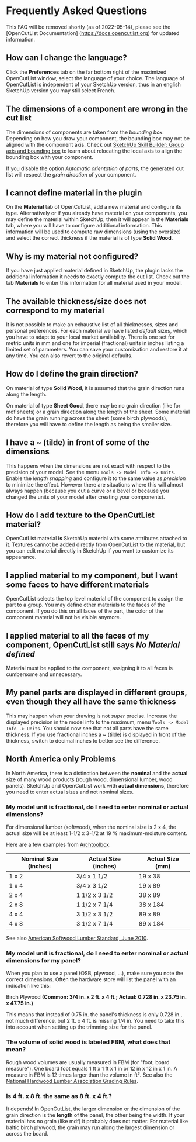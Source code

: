 # Frequently Asked Questions

This FAQ will be removed shortly (as of 2022-05-14), please see the [OpenCutList Documentation] (https://docs.opencutlist.org) for updated information.

## How can I change the language?

Click the **Preferences** tab on the far bottom right of the maximized OpenCutList window, select the language of your choice. The language of OpenCutList is independent of your SketchUp version, thus in an english SketchUp version you may still select French.

## The dimensions of a component are wrong in the cut list

The dimensions of components are taken from the *bounding box*. Depending on how you draw your component, the bounding box may not be aligned with the component axis. Check out [SketchUp Skill Builder: Group axis and bounding box](https://www.youtube.com/watch?v=2UnzHwAt7mc) to learn about relocating the local axis to align the bounding box with your component.

If you disable the option *Automatic orientation of parts*, the generated cut list will respect the *grain direction* of your component.

## I cannot define material in the plugin

On the **Material** tab of OpenCutList, add a new material and configure its type. Alternatively or if you already have material on your components, you may define the material within SketchUp, then it will appear in the **Materials** tab, where you will have to configure additional information. This information will be used to compute raw dimensions (using the oversize) and select the correct thickness if the material is of type **Solid Wood**.

## Why is my material not configured?

If you have just applied material defined in SketchUp, the plugin lacks the additional information it needs to exactly compute the cut list. Check out the tab **Materials** to enter this information for all material used in your model.

## The available thickness/size does not correspond to my material

It is not possible to make an exhaustive list of all thicknesses, sizes and personal preferences. For each material we have listed *default* sizes, which you have to adapt to your local market availability. There is one set for metric units in mm and one for imperial (fractional) units in inches listing a limited set of parameters. You can save your customization and restore it at any time. You can also revert to the original defaults.

## How do I define the grain direction?

On material of type **Solid Wood**, it is assumed that the grain direction runs along the length.

On material of type **Sheet Good**, there may be no grain direction (like for mdf sheets) or a grain direction along the length of the sheet. Some material do have the grain running across the sheet (some birch plywoods), therefore you will have to define the length as being the smaller size.

## I have a ~ (tilde) in front of some of the dimensions

This happens when the dimensions are not exact with respect to the precision of your model. See the menu `Tools -> Model Info -> Units`. Enable the *length snapping* and configure it to the same value as *precision* to minimize the effect. However there are situations where this will almost always happen (because you cut a curve or a bevel or because you changed the units of your model after creating your components).

## How do I add texture to the OpenCutList material?

OpenCutList material **is** SketchUp material with some attributes attached to it. Textures cannot be added directly from OpenCutList to the material, but you can edit material directly in SketchUp if you want to customize its appearance.

## I applied material to my component, but I want some faces to have different materials

OpenCutList selects the top level material of the component to assign the part to a group. You may define other materials to the faces of the component. If you do this on all faces of the part, the color of the component material will not be visible anymore.

## I applied material to all the faces of my component, OpenCutList still says *No Material defined*

Material must be applied to the component, assigning it to all faces is cumbersome and unnecessary.

## My panel parts are displayed in different groups, even though they all have the same thickness

This may happen when your drawing is not *super* precise. Increase the displayed precision in the model info to the maximum, menu `Tools -> Model Info -> Units`. You should now see that not all parts have the same thickness.
If you use fractional inches a ~ (tilde) is displayed in front of the thickness, switch to decimal inches to better see the difference.

## North America only Problems

In North America, there is a distinction between the **nominal** and the **actual** size of many wood products (rough wood, dimensional lumber, wood panels).
SketchUp and OpenCutList work with **actual dimensions**, therefore you need to enter actual sizes and not nominal sizes.

### My model unit is fractional, do I need to enter nominal or actual dimensions?

For dimensional lumber (softwood), when the nominal size is 2 x 4, the actual size will be at least 1-1/2 x 3-1/2 at 19 % maximum-moisture content.

Here are a few examples from [Archtoolbox](https://www.archtoolbox.com/materials-systems/wood-plastic-composites/dimensional-lumber-sizes-nominal-vs-actual.html).

| Nominal Size (inches)  | Actual Size (inches) | Actual Size (mm)|
| ---------------------- | -------------------- | --------------- |
|     1 x 2              |     3/4 x 1 1/2      |      19 x 38    |
|     1 x 4              |     3/4 x 3 1/2      |      19 x 89    |
|     2 x 4              |     1 1/2 x 3 1/2    |      38 x 89    |
|     2 x 8              |     1 1/2 x 7 1/4    |      38 x 184   |
|     4 x 4              |     3 1/2 x 3 1/2    |      89 x 89    |
|     4 x 8              |     3 1/2 x 7 1/4    |      89 x 184   |

See also [American Softwood Lumber Standard, June 2010](https://www.nist.gov/system/files/documents/2017/06/13/ps20-10.pdf).

### My model unit is fractional, do I need to enter nominal or actual dimensions for my panel?

When you plan to use a panel (OSB, plywood, ...), make sure you note the correct dimensions. Often the hardware store will list the panel with an indication like this:

  Birch Plywood **(Common: 3/4 in. x 2 ft. x 4 ft.; Actual: 0.728 in. x 23.75 in. x 47.75 in.)**

This means that instead of 0.75 in. the panel's thickness is only 0.728 in., not much difference, but 2 ft. x 4 ft. is missing 1/4 in. You need to take this into account when setting up the trimming size for the panel.

### The volume of solid wood is labeled **FBM**, what does that mean?

Rough wood volumes are usually measured in FBM (for "foot, board measure"). One board foot equals 1 ft x 1 ft x 1 in or 12 in x 12 in x 1 in. A measure in FBM is 12 times larger than the volume in ft³. See also the [National Hardwood Lumber Association Grading Rules](https://www.nhla.com/nhla-services/hardwood-industry-rules/).

### Is 4 ft. x 8 ft. the same as 8 ft. x 4 ft.?

It depends! In OpenCutList, the larger dimension or the dimension of the grain direction is the **length** of the panel, the other being the width. If your material has no grain (like mdf) it probably does not matter. For material like baltic birch plywood, the grain may run along the largest dimension or across the board.
